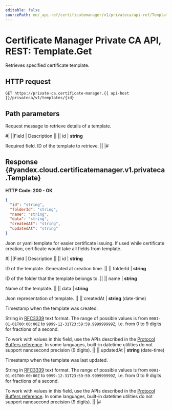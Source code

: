 ```yaml
---
editable: false
sourcePath: en/_api-ref/certificatemanager/v1/privateca/api-ref/Template/get.md
---
```


# Certificate Manager Private CA API, REST: Template.Get

Retrieves specified certificate template.

## HTTP request

```
GET https://private-ca.certificate-manager.{{ api-host }}/privateca/v1/templates/{id}
```

## Path parameters

Request message to retrieve details of a template.

#|
||Field | Description ||
|| id | **string**

Required field. ID of the template to retrieve. ||
|#

## Response {#yandex.cloud.certificatemanager.v1.privateca.Template}

**HTTP Code: 200 - OK**

```json
{
  "id": "string",
  "folderId": "string",
  "name": "string",
  "data": "string",
  "createdAt": "string",
  "updatedAt": "string"
}
```

Json or yaml template for easier certificate issuing. If used while certificate creation, certificate would take all fields from template.

#|
||Field | Description ||
|| id | **string**

ID of the template. Generated at creation time. ||
|| folderId | **string**

ID of the folder that the template belongs to. ||
|| name | **string**

Name of the template. ||
|| data | **string**

Json representation of template. ||
|| createdAt | **string** (date-time)

Timestamp when the template was created.

String in [RFC3339](https://www.ietf.org/rfc/rfc3339.txt) text format. The range of possible values is from
`0001-01-01T00:00:00Z` to `9999-12-31T23:59:59.999999999Z`, i.e. from 0 to 9 digits for fractions of a second.

To work with values in this field, use the APIs described in the
[Protocol Buffers reference](https://developers.google.com/protocol-buffers/docs/reference/overview).
In some languages, built-in datetime utilities do not support nanosecond precision (9 digits). ||
|| updatedAt | **string** (date-time)

Timestamp when the template was last updated.

String in [RFC3339](https://www.ietf.org/rfc/rfc3339.txt) text format. The range of possible values is from
`0001-01-01T00:00:00Z` to `9999-12-31T23:59:59.999999999Z`, i.e. from 0 to 9 digits for fractions of a second.

To work with values in this field, use the APIs described in the
[Protocol Buffers reference](https://developers.google.com/protocol-buffers/docs/reference/overview).
In some languages, built-in datetime utilities do not support nanosecond precision (9 digits). ||
|#